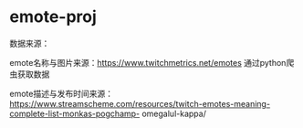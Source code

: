# emote-proj
数据来源：

emote名称与图片来源：https://www.twitchmetrics.net/emotes 通过python爬虫获取数据

emote描述与发布时间来源：https://www.streamscheme.com/resources/twitch-emotes-meaning-complete-list-monkas-pogchamp-
omegalul-kappa/
